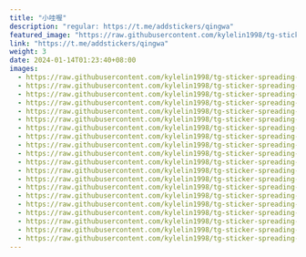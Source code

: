 ```yaml
---
title: "小哇喔"
description: "regular: https://t.me/addstickers/qingwa"
featured_image: "https://raw.githubusercontent.com/kylelin1998/tg-sticker-spreading-worldwide-images/main/img/f4424c1a-a786-4c96-add9-0ad831a89108.jpg"
link: "https://t.me/addstickers/qingwa"
weight: 3
date: 2024-01-14T01:23:40+08:00
images:
  - https://raw.githubusercontent.com/kylelin1998/tg-sticker-spreading-worldwide-images/main/img/f4424c1a-a786-4c96-add9-0ad831a89108.jpg
  - https://raw.githubusercontent.com/kylelin1998/tg-sticker-spreading-worldwide-images/main/img/3ec5a501-2fd0-49d6-923d-b253bf4eb319.jpg
  - https://raw.githubusercontent.com/kylelin1998/tg-sticker-spreading-worldwide-images/main/img/d53fe9ed-524f-4707-8968-368011940124.jpg
  - https://raw.githubusercontent.com/kylelin1998/tg-sticker-spreading-worldwide-images/main/img/4634100b-0d36-40ed-b74f-51ce704d3df8.jpg
  - https://raw.githubusercontent.com/kylelin1998/tg-sticker-spreading-worldwide-images/main/img/b0b86361-2424-44d8-8e7e-88547a738721.jpg
  - https://raw.githubusercontent.com/kylelin1998/tg-sticker-spreading-worldwide-images/main/img/1a182a78-1cc9-4430-8983-37d9771b46ea.jpg
  - https://raw.githubusercontent.com/kylelin1998/tg-sticker-spreading-worldwide-images/main/img/6395a9e0-7e9e-494b-8fe8-f2dea0f86ccf.jpg
  - https://raw.githubusercontent.com/kylelin1998/tg-sticker-spreading-worldwide-images/main/img/1c575ebd-fda0-4ef6-ad3b-3daf584605f2.jpg
  - https://raw.githubusercontent.com/kylelin1998/tg-sticker-spreading-worldwide-images/main/img/0506d2e2-19c3-470e-8789-df3af871c798.jpg
  - https://raw.githubusercontent.com/kylelin1998/tg-sticker-spreading-worldwide-images/main/img/020e3080-09cc-4517-8f40-50f3b42d2b9b.jpg
  - https://raw.githubusercontent.com/kylelin1998/tg-sticker-spreading-worldwide-images/main/img/7c8f7876-3940-4f61-810d-cb28add15e15.jpg
  - https://raw.githubusercontent.com/kylelin1998/tg-sticker-spreading-worldwide-images/main/img/21b9d066-a583-4937-9c4d-ee5cfe4f98df.jpg
  - https://raw.githubusercontent.com/kylelin1998/tg-sticker-spreading-worldwide-images/main/img/eb8b9b72-51c9-4886-b9a4-330637771f91.jpg
  - https://raw.githubusercontent.com/kylelin1998/tg-sticker-spreading-worldwide-images/main/img/48762b03-529c-4449-b532-7e59cd458d2e.jpg
  - https://raw.githubusercontent.com/kylelin1998/tg-sticker-spreading-worldwide-images/main/img/5e4ab32e-12d4-43ee-965d-4c2219178e08.jpg
  - https://raw.githubusercontent.com/kylelin1998/tg-sticker-spreading-worldwide-images/main/img/a6354a23-f709-4e0d-8c2c-615f5a201216.jpg
  - https://raw.githubusercontent.com/kylelin1998/tg-sticker-spreading-worldwide-images/main/img/fe8f817b-fcb8-4525-be38-eadd44b2bd33.jpg
  - https://raw.githubusercontent.com/kylelin1998/tg-sticker-spreading-worldwide-images/main/img/cca7da01-e23a-4272-a286-8688eb2e103a.jpg
  - https://raw.githubusercontent.com/kylelin1998/tg-sticker-spreading-worldwide-images/main/img/00dc85ce-013f-4d2f-90b4-d892f6f6c538.jpg
  - https://raw.githubusercontent.com/kylelin1998/tg-sticker-spreading-worldwide-images/main/img/ef868395-afde-4b8e-aeae-a8667d8c4ea1.jpg
---
```

